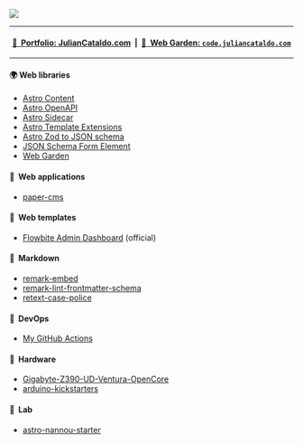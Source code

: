 ![](https://www.juliancataldo.com/projet/entropicity/main_gallery/Entropicity-TheMan-JulianCataldo-CNek--w1024px.jpg)

---

<div align="center">

#### [📓  Portfolio: JulianCataldo.com](https://www.juliancataldo.com/)  |  [🌱  Web Garden: `code.juliancataldo.com`](https://code.juliancataldo.com)

</div>

<!--
---

```
      |         | _)                    ___|         |           |      |
      |  |   |  |  |   _` |  __ \      |       _` |  __|   _` |  |   _` |   _ \
  \   |  |   |  |  |  (   |  |   |     |      (   |  |    (   |  |  (   |  (   |
 \___/  \__,_| _| _| \__,_| _|  _|    \____| \__,_| \__| \__,_| _| \__,_| \___/
```
-->

---
 
<!--
<div align="center">
  <a href="https://github.com/JulianCataldo/JulianCataldo">
    <img src="https://github-readme-stats.vercel.app/api/top-langs/?username=JulianCataldo&layout=compact" />
  </a>
</div>
-->

<a rel="me" href="https://indieweb.social/@julian_cataldo"></a>

#### 🌍 Web libraries

<!-- keep-sorted start -->

- [Astro Content](https://github.com/JulianCataldo/astro-content)
- [Astro OpenAPI](https://github.com/JulianCataldo/astro-openapi)
- [Astro Sidecar](https://github.com/JulianCataldo/astro-sidecar)
- [Astro Template Extensions](https://github.com/JulianCataldo/astro-template-extensions)
- [Astro Zod to JSON schema](https://github.com/JulianCataldo/astro-zod-to-json-schema)
- [JSON Schema Form Element](https://github.com/json-schema-form-element/jsfe)
- [Web Garden](https://github.com/JulianCataldo/web-garden)

<!-- keep-sorted end -->

#### 🚀  Web applications

<!-- keep-sorted start -->

- [paper-cms](https://github.com/JulianCataldo/paper-cms)

<!-- keep-sorted end -->

#### 📜  Web templates

<!-- keep-sorted start -->

- [Flowbite Admin Dashboard](https://github.com/themesberg/flowbite-admin-dashboard) (official)

<!-- keep-sorted end -->

#### 📝  Markdown

<!-- keep-sorted start -->

- [remark-embed](https://github.com/JulianCataldo/remark-embed)
- [remark-lint-frontmatter-schema](https://github.com/JulianCataldo/remark-lint-frontmatter-schema)
- [retext-case-police](https://github.com/JulianCataldo/retext-case-police)

<!-- keep-sorted end -->

#### 🛫  DevOps

- [My GitHub Actions](https://github.com/JulianCataldo/gh-actions)

#### 🔩  Hardware

<!-- keep-sorted start -->

- [Gigabyte-Z390-UD-Ventura-OpenCore](https://github.com/JulianCataldo/Gigabyte-Z390-UD-Ventura-OpenCore)
- [arduino-kickstarters](https://github.com/JulianCataldo/arduino-kickstarters)

<!-- keep-sorted end -->

#### 🧨  Lab

<!-- keep-sorted start -->

- [astro-nannou-starter](https://github.com/JulianCataldo/astro-nannou-starter)

<!-- keep-sorted end -->
